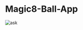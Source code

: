 # Magic8-Ball-App


![ask](https://user-images.githubusercontent.com/41040479/119662587-6801ac80-bde6-11eb-8d91-405a9c61bcfc.png)
